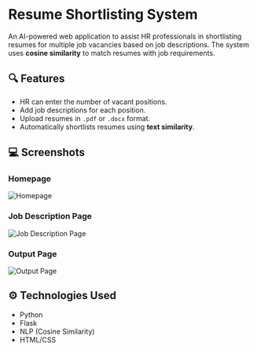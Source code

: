 # Resume Shortlisting System

An AI-powered web application to assist HR professionals in shortlisting resumes for multiple job vacancies based on job descriptions. The system uses **cosine similarity** to match resumes with job requirements.

## 🔍 Features

- HR can enter the number of vacant positions.
- Add job descriptions for each position.
- Upload resumes in `.pdf` or `.docx` format.
- Automatically shortlists resumes using **text similarity**.

## 💻 Screenshots

### Homepage
![Homepage](Screenshots/HomePage)

### Job Description Page
![Job Description Page](Screenshots/Resume-Uploading.png)

### Output Page
![Output Page](Screenshots/Results.png)

## ⚙️ Technologies Used

- Python
- Flask
- NLP (Cosine Similarity)
- HTML/CSS

